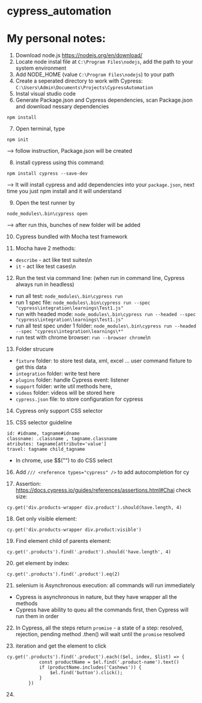 # cypress_automation

# My personal notes:
1. Download node.js https://nodejs.org/en/download/
2. Locate node instal file at `C:\Program Files\nodejs`, add the path to your system environment 
3. Add NODE_HOME (value `C:\Program Files\nodejs`) to your path 
4. Create a seperated directory to work with Cypress: `C:\Users\Admin\Documents\Projects\CypressAutomation`
5. Instal visual studio code
6. Generate Package.json and Cypress dependencies, scan Package.json and download nessary dependencies

```
npm install
```


7. Open terminal, type 
```
npm init
```
--> follow instruction, Package.json will be created

8. install cypress using this command: 
```
npm install cypress --save-dev
```
--> It will install cypress and add dependencies into your `package.json`, next time you just npm install and it will understand

9. Open the test runner by 
```
node_modules\.bin\cypress open
``` 
--> after run this, bunches of new folder will be added

10. Cypress bundled with Mocha test framework

11. Mocha have 2 methods: 

- `describe` - act like test suites\n
- `it` - act like test cases\n

12. Run the test via command line: (when run in command line, Cypress always run in headless) 

- run all test: `node_modules\.bin\cypress run`
- run 1 spec file: `node_modules\.bin\cypress run --spec "cypress\integration\learnings\Test1.js"`
- run with headed mode: `node_modules\.bin\cypress run --headed --spec "cypress\integration\learnings\Test1.js"`
- run all test spec under 1 folder: `node_modules\.bin\cypress run --headed --spec "cypress\integration\learnings\*"`
- run test with chrome browser: `run --browser chrome`\n

13. Folder strucure

- `fixture` folder: to store test data, xml, excel ... user command fixture to get this data 
- `integration` folder: write test here
- `plugins` folder: handle Cypress event: listener 
- `support` folder: write util methods here, 
- `videos` folder: videos will be stored here
- `cypress.json` file: to store configuration for cypress

14. Cypress only support CSS selector

15. CSS selector guideline

```
id: #idname, tagname#idname
classname: .classname , tagname.classname
atributes: tagname[attribute='value']
travel: tagname child_tagname
```

- In chrome, use $$("") to do CSS select 

16. Add `/// <reference types="cypress" />` to add autocompletion for cy

17. Assertion: https://docs.cypress.io/guides/references/assertions.html#Chai
check size: 
```
cy.get('div.products-wrapper div.product').should(have.length, 4)
```

18. Get only visible element: 

```
cy.get('div.products-wrapper div.product:visible')
```

19. Find element child of parents element: 

```
cy.get('.products').find('.product').should('have.length', 4)
```

20. get element by index: 

```
cy.get('.products').find('.product').eq(2)
```

21. selenium is Asynchronous execution: all commands will run immediately 
- Cypress is asynchronous in nature, but they have wrapper all the methods
- Cypress have ability to queu all the commands first, then Cypress will run them in order

22. In Cypress, all the steps return `promise` - a state of a step: resolved, rejection, pending
method .then() will wait until the `promise` resolved

23. iteration and get the element to click

```
cy.get('.products').find('.product').each(($el, index, $list) => {
            const productName = $el.find('.product-name').text()
            if (productName.includes('Cashews')) {
                $el.find('button').click();
            }
        })
```

24. 